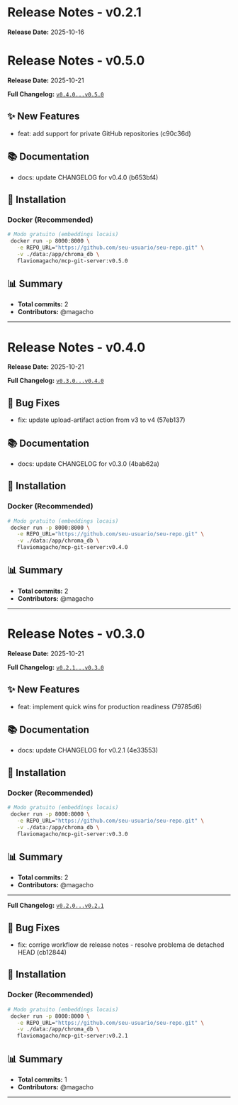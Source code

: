 
# Release Notes - v0.2.1

**Release Date:** 2025-10-16

# Release Notes - v0.5.0

**Release Date:** 2025-10-21

**Full Changelog:** [`v0.4.0...v0.5.0`](https://github.com/magacho/mcp-git-server/compare/v0.4.0...v0.5.0)

## ✨ New Features

- feat: add support for private GitHub repositories (c90c36d)

## 📚 Documentation

- docs: update CHANGELOG for v0.4.0 (b653bf4)

## 🚀 Installation

### Docker (Recommended)

```bash
# Modo gratuito (embeddings locais)
 docker run -p 8000:8000 \
   -e REPO_URL="https://github.com/seu-usuario/seu-repo.git" \
   -v ./data:/app/chroma_db \
   flaviomagacho/mcp-git-server:v0.5.0
```

## 📊 Summary

- **Total commits:** 2
- **Contributors:** @magacho


---


# Release Notes - v0.4.0

**Release Date:** 2025-10-21

**Full Changelog:** [`v0.3.0...v0.4.0`](https://github.com/magacho/mcp-git-server/compare/v0.3.0...v0.4.0)

## 🐛 Bug Fixes

- fix: update upload-artifact action from v3 to v4 (57eb137)

## 📚 Documentation

- docs: update CHANGELOG for v0.3.0 (4bab62a)

## 🚀 Installation

### Docker (Recommended)

```bash
# Modo gratuito (embeddings locais)
 docker run -p 8000:8000 \
   -e REPO_URL="https://github.com/seu-usuario/seu-repo.git" \
   -v ./data:/app/chroma_db \
   flaviomagacho/mcp-git-server:v0.4.0
```

## 📊 Summary

- **Total commits:** 2
- **Contributors:** @magacho


---


# Release Notes - v0.3.0

**Release Date:** 2025-10-21

**Full Changelog:** [`v0.2.1...v0.3.0`](https://github.com/magacho/mcp-git-server/compare/v0.2.1...v0.3.0)

## ✨ New Features

- feat: implement quick wins for production readiness (79785d6)

## 📚 Documentation

- docs: update CHANGELOG for v0.2.1 (4e33553)

## 🚀 Installation

### Docker (Recommended)

```bash
# Modo gratuito (embeddings locais)
 docker run -p 8000:8000 \
   -e REPO_URL="https://github.com/seu-usuario/seu-repo.git" \
   -v ./data:/app/chroma_db \
   flaviomagacho/mcp-git-server:v0.3.0
```

## 📊 Summary

- **Total commits:** 2
- **Contributors:** @magacho


---


**Full Changelog:** [`v0.2.0...v0.2.1`](https://github.com/magacho/mcp-git-server/compare/v0.2.0...v0.2.1)

## 🐛 Bug Fixes

- fix: corrige workflow de release notes - resolve problema de detached HEAD (cb12844)

## 🚀 Installation

### Docker (Recommended)

```bash
# Modo gratuito (embeddings locais)
 docker run -p 8000:8000 \
   -e REPO_URL="https://github.com/seu-usuario/seu-repo.git" \
   -v ./data:/app/chroma_db \
   flaviomagacho/mcp-git-server:v0.2.1
```

## 📊 Summary

- **Total commits:** 1
- **Contributors:** @magacho


---

